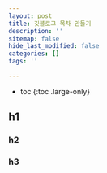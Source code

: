 ```yaml
---
layout: post
title: 깃블로그 목차 만들기
description: ''
sitemap: false
hide_last_modified: false
categories: []
tags: ''

---
```

* toc
{:toc .large-only}



## h1
### h2
### h3
